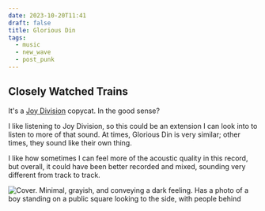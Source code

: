 ```yaml
---
date: 2023-10-20T11:41
draft: false
title: Glorious Din
tags:
  - music
  - new_wave
  - post_punk
---
```

## Closely Watched Trains

It's a [Joy Division](music/joy_division) copycat. In the good sense?

I like listening to Joy Division, so this could be an extension I can look into to listen to more of that sound. At times, Glorious Din is very similar; other times, they sound like their own thing.

I like how sometimes I can feel more of the acoustic quality in this record, but overall, it could have been better recorded and mixed, sounding very different from track to track.

![Cover. Minimal, grayish, and conveying a dark feeling. Has a photo of a boy standing on a public square looking to the side, with people behind](glorious_din-1697798841666.jpeg)